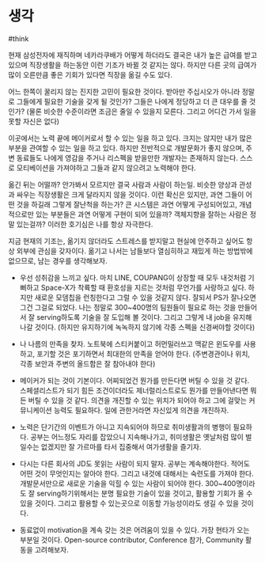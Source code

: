 # 생각
#think

현재 삼성전자에 재직하며 네카라쿠배가 어떻게 하더라도 결국은 내가 높은 급여를 받고 있으며 직장생활을 하는동안 이런 기조가 바뀔 것 같지는 않다. 하지만 다른 곳의 급여가 많이 오른만큼 좋은 기회가 있다면 직장을 옮길 수도 있다.
 
어느 한쪽이 꿀리지 않는 진지한 고민이 필요한 것이다. 받아만 주십시오가 아니라 정말로 그들에게 필요한 기술을 갖게 될 것인가? 그들은 나에게 정당하고 더 큰 대우를 줄 것인가?
(물론 비슷한 수준이라면 조금은 줄일 수 있을지 모른다. 그리고 어디건 가서 일을 못할 자신은 없다)
 
이곳에서는 노력 끝에 메이커로서 할 수 있는 일을 하고 있다. 크지는 않지만 내가 많은 부분을 관여할 수 있는 일을 하고 있다. 하지만 전반적으로 개발문화가 좋지 않으며, 주변 동료들도 나에게 영감을 주거나 리스펙을 받을만한 개발자는 존재하지 않는다. 스스로 모티베이션을 가져야하고 그들과 같지 않으려고 노력해야 한다.
 
옮긴 뒤는 어떨까? 안가봐서 모르지만 결국 사람과 사람이 하는일. 비슷한 양상과 관성과 싸우는 직장생활은 크게 달라지지 않을 것이다. 이런 확신은 있지만, 과연 그들이 어떤 것을 하길래 그렇게 잘난척을 하는가? 큰 시스템은 과연 어떻게 구성되어있고, 개념적으로만 있는 부분들은 과연 어떻게 구현이 되어 있을까? 객체지향을 잘하는 사람은 정말 있는걸까? 이러한 호기심은 나를 항상 자극한다.
 
지금 현재의 기조는, 옮기지 않더라도 스트레스를 받지말고 현실에 안주하고 싶어도 항상 외부에 관심을 갖자이다.
옮기고 나서는 남들보다 열심히하고 재밌게 하는 방법밖에 없으므로, 남는 경우를 생각해보자.
 
- 우선 성취감을 느끼고 싶다. 마치 LINE, COUPANG이 상장할 때 모두 내것처럼 기뻐하고 Space-X가 착륙할 때 환호성을 지르는 것처럼 무언가를 사랑하고 싶다. 하지만 새로운 모뎀칩을 런칭한다고 그럴 수 있을 것같지 않다. 잘되서 PS가 잘나오면 그건 그걸로 되었다. 나는 정말로 300~400명의 팀원들이 필요로 하는 것을 만들어서 잘 serving하도록 기술을 잘 도입해 볼 것이다. 그리고 그렇게 내 job을 유지해나갈 것이다.
(하지만 유지하기에 녹녹하지 않기에 각종 스펙을 신경써야할 것이다)
 
- 나 나름의 만족을 찾자. 노트북에 스티커붙이고 허먼밀러쓰고 맥같은 윈도우를 사용하고, 포기할 것은 포기하면서 최대한의 만족을 얻어야 한다. (주변경관이나 위치, 각종 보안과 주변의 올드함은 잘 참아내야 한다)
 
- 메이커가 되는 것이 기본이다. 어찌되었건 뭔가를 만든다면 버틸 수 있을 것 같다. 스페셜리스트가 되기 힘든 조건이더라도 제너럴리스트로도 뭔가를 만들어낸다면 뭐든 버틸 수 있을 것 같다. 의견을 개진할 수 있는 위치가 되어야 하고 그에 걸맞는 커뮤니케이션 능력도 필요하다. 일에 관한거라면 자신있게 의견을 개진하자.
 
- 노력은 단기간의 이벤트가 아니고 지속되어야 하므로 취미생활과의 병행이 필요하다. 공부는 어느정도 자리를 잡았으니 지속해나가고, 취미생활은 옛날처럼 많이 벌일수는 없겠지만 잘 가르마를 타서 집중해서 여가생활을 즐기자.
 
- 다시는 다른 회사의 JD도 못읽는 사람이 되지 말자. 공부는 계속해야한다. 적어도 어떤 것이 무엇인지는 알아야 한다. 그리고 내것에 대해서는 숙련도를 가져야 한다. 개발문서만으로 새로운 기술을 익힐 수 있는 사람이 되어야 한다. 300~400명이라도 잘 serving하기위해서는 분명 필요한 기술이 있을 것이고, 활용할 기회가 올 수 있을 것이다. 그리고 활용할 수 있는곳으로 이동할 가능성이라도 생길 수 있을 것이다.
 
- 동료없이 motivation을 계속 갖는 것은 어려움이 있을 수 있다. 가장 현타가 오는 부분일 것이다. Open-source contributor, Conference 참가, Community 활동을 고려해보자.

